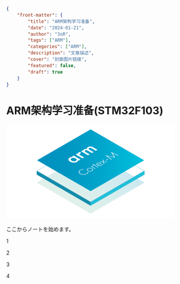 ```json
{
    "front-matter": {
        "title": "ARM架构学习准备",
        "date": "2024-01-21",
        "author": "3oR",
        "tags": ["ARM"],
        "categories": ["ARM"],
        "description": "文章描述",
        "cover": "封面图片链接",
        "featured": false, 
        "draft": true 
	}
}
```

# ARM架构学习准备(STM32F103)

<img src="image/arm_logo.png" alt="ARM CM3 LOGO" style="zoom: 50%;" />

ここからノートを始めます。

1

2

3

4

